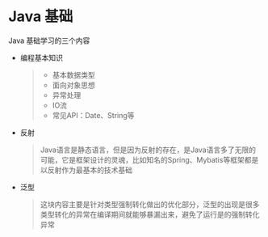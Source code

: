 
# Java 基础

Java 基础学习的三个内容

+ 编程基本知识
	> + 基本数据类型
	> + 面向对象思想
	> + 异常处理
	> + IO流
	> + 常见API：Date、String等
	
+ 反射
	> Java语言是静态语言，但是因为反射的存在，是Java语言多了无限的可能，它是框架设计的灵魂，比如知名的Spring、Mybatis等框架都是以反射作为最基本的技术基础
+ 泛型
	> 这块内容主要是针对类型强制转化做出的优化部分，泛型的出现是很多类型转化的异常在编译期间就能够暴漏出来，避免了运行是的强制转化异常